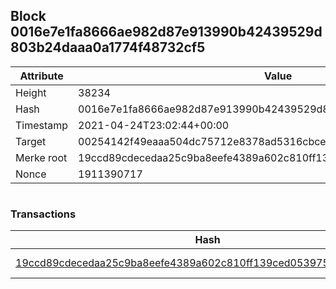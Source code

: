 ## Block 0016e7e1fa8666ae982d87e913990b42439529d803b24daaa0a1774f48732cf5

Attribute | Value
--- | ---
Height | 38234
Hash | 0016e7e1fa8666ae982d87e913990b42439529d803b24daaa0a1774f48732cf5
Timestamp | 2021-04-24T23:02:44+00:00
Target | 00254142f49eaaa504dc75712e8378ad5316cbcead634704b3734b6271167cc4
Merke root | 19ccd89cdecedaa25c9ba8eefe4389a602c810ff139ced0539752f6f1b47d6db
Nonce | 1911390717

```

```

### Transactions

Hash | Amount
--- | ---
[19ccd89cdecedaa25c9ba8eefe4389a602c810ff139ced0539752f6f1b47d6db](19ccd89cdecedaa25c9ba8eefe4389a602c810ff139ced0539752f6f1b47d6db.md) | 10.00000000 SKEPTI 
